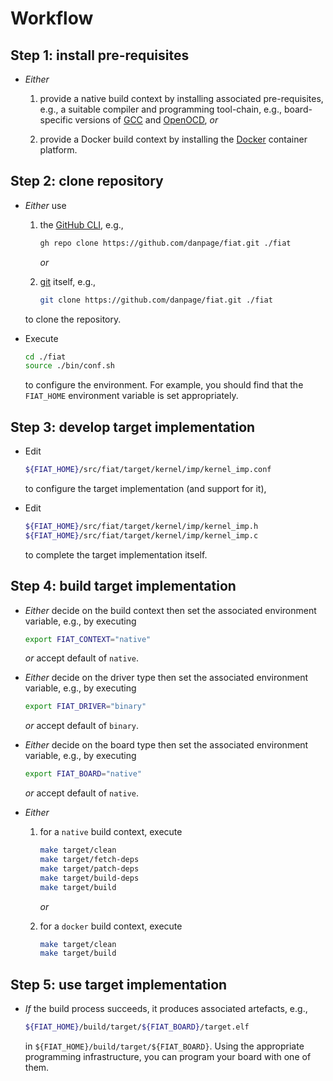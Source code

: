 # Workflow

<!--- ==================================================================== --->

## Step 1: install pre-requisites

- *Either*

  1. provide a native build context by installing 
     associated pre-requisites, e.g.,
     a suitable
     compiler 
     and 
     programming 
     tool-chain,
     e.g., board-specific versions of
     [GCC](https://gcc.gnu.org)
     and
     [OpenOCD](https://openocd.org),
     *or*

  2. provide a Docker build context by installing 
     the 
     [Docker](https://www.docker.com)
     container platform.

<!--- -------------------------------------------------------------------- --->

## Step 2: clone repository

- *Either* use

  1. the 
     [GitHub CLI](https://github.com/cli/cli), 
     e.g.,

     ```sh
     gh repo clone https://github.com/danpage/fiat.git ./fiat
     ```

     *or*
  
  2. [git](https://git-scm.com>)
     itself, 
     e.g.,
  
     ```sh
     git clone https://github.com/danpage/fiat.git ./fiat
     ```

  to clone the repository.

- Execute

  ```sh
  cd ./fiat
  source ./bin/conf.sh
  ```
  
  to configure the environment.
  For example, you should find that the
  `FIAT_HOME`
  environment variable is set appropriately.

<!--- -------------------------------------------------------------------- --->

## Step 3: develop target implementation

- Edit

  ```sh
  ${FIAT_HOME}/src/fiat/target/kernel/imp/kernel_imp.conf
  ```

  to configure the target implementation (and support for it),

- Edit

  ```sh
  ${FIAT_HOME}/src/fiat/target/kernel/imp/kernel_imp.h
  ${FIAT_HOME}/src/fiat/target/kernel/imp/kernel_imp.c
  ```

  to complete the target implementation itself.

<!--- -------------------------------------------------------------------- --->

## Step 4: build   target implementation

- *Either*
  decide on the 
  build context
  then
  set the associated environment variable, e.g., by executing

  ```sh
  export FIAT_CONTEXT="native"
  ```

  *or* accept default of `native`.

- *Either*
  decide on the 
  driver type
  then
  set the associated environment variable, e.g., by executing

  ```sh
  export FIAT_DRIVER="binary"
  ```

  *or* accept default of `binary`.

- *Either*
  decide on the 
  board  type
  then
  set the associated environment variable, e.g., by executing

  ```sh
  export FIAT_BOARD="native"
  ```

  *or* accept default of `native`.

- *Either*

  1. for a 
     `native`
     build context,
     execute

     ```sh
     make target/clean
     make target/fetch-deps
     make target/patch-deps
     make target/build-deps
     make target/build
     ```

     *or*

  2. for a 
     `docker`
     build context,
     execute

     ```sh
     make target/clean
     make target/build
     ```

<!--- -------------------------------------------------------------------- --->

## Step 5: use     target implementation

- *If* the build process succeeds, it produces associated artefacts, 
  e.g.,
  
  ```sh
  ${FIAT_HOME}/build/target/${FIAT_BOARD}/target.elf
  ```

  in `${FIAT_HOME}/build/target/${FIAT_BOARD}`.
  Using the appropriate programming infrastructure, you can program 
  your board with one of them.

<!--- ==================================================================== --->
